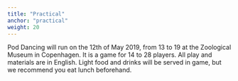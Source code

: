 ```yaml
---
title: "Practical"
anchor: "practical"
weight: 20
---
```


Pod Dancing will run on the 12th of May 2019, from 13 to 19 at the Zoological Museum in Copenhagen. It is a game for 14 to 28 players. All play and materials are in English. Light food and drinks will be served in game, but we recommend you eat lunch beforehand.
